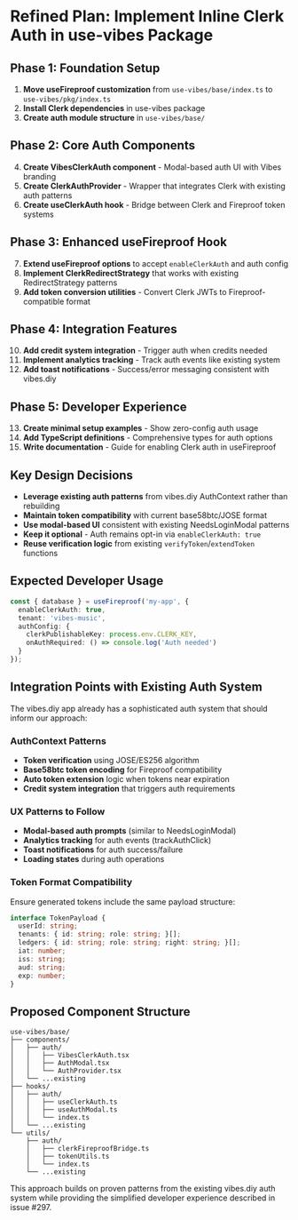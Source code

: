 # Refined Plan: Implement Inline Clerk Auth in use-vibes Package

## Phase 1: Foundation Setup
1. **Move useFireproof customization** from `use-vibes/base/index.ts` to `use-vibes/pkg/index.ts`
2. **Install Clerk dependencies** in use-vibes package
3. **Create auth module structure** in `use-vibes/base/`

## Phase 2: Core Auth Components  
4. **Create VibesClerkAuth component** - Modal-based auth UI with Vibes branding
5. **Create ClerkAuthProvider** - Wrapper that integrates Clerk with existing auth patterns
6. **Create useClerkAuth hook** - Bridge between Clerk and Fireproof token systems

## Phase 3: Enhanced useFireproof Hook
7. **Extend useFireproof options** to accept `enableClerkAuth` and auth config
8. **Implement ClerkRedirectStrategy** that works with existing RedirectStrategy patterns
9. **Add token conversion utilities** - Convert Clerk JWTs to Fireproof-compatible format

## Phase 4: Integration Features
10. **Add credit system integration** - Trigger auth when credits needed
11. **Implement analytics tracking** - Track auth events like existing system
12. **Add toast notifications** - Success/error messaging consistent with vibes.diy

## Phase 5: Developer Experience
13. **Create minimal setup examples** - Show zero-config auth usage
14. **Add TypeScript definitions** - Comprehensive types for auth options
15. **Write documentation** - Guide for enabling Clerk auth in useFireproof

## Key Design Decisions
- **Leverage existing auth patterns** from vibes.diy AuthContext rather than rebuilding
- **Maintain token compatibility** with current base58btc/JOSE format  
- **Use modal-based UI** consistent with existing NeedsLoginModal patterns
- **Keep it optional** - Auth remains opt-in via `enableClerkAuth: true`
- **Reuse verification logic** from existing `verifyToken`/`extendToken` functions

## Expected Developer Usage
```typescript
const { database } = useFireproof('my-app', {
  enableClerkAuth: true,
  tenant: 'vibes-music',
  authConfig: {
    clerkPublishableKey: process.env.CLERK_KEY,
    onAuthRequired: () => console.log('Auth needed')
  }
});
```

## Integration Points with Existing Auth System

The vibes.diy app already has a sophisticated auth system that should inform our approach:

### AuthContext Patterns
- **Token verification** using JOSE/ES256 algorithm
- **Base58btc token encoding** for Fireproof compatibility  
- **Auto token extension** logic when tokens near expiration
- **Credit system integration** that triggers auth requirements

### UX Patterns to Follow
- **Modal-based auth prompts** (similar to NeedsLoginModal)
- **Analytics tracking** for auth events (trackAuthClick)
- **Toast notifications** for auth success/failure
- **Loading states** during auth operations

### Token Format Compatibility
Ensure generated tokens include the same payload structure:
```typescript
interface TokenPayload {
  userId: string;
  tenants: { id: string; role: string; }[];
  ledgers: { id: string; role: string; right: string; }[];
  iat: number;
  iss: string;
  aud: string;
  exp: number;
}
```

## Proposed Component Structure

```
use-vibes/base/
├── components/
│   ├── auth/
│   │   ├── VibesClerkAuth.tsx
│   │   ├── AuthModal.tsx
│   │   └── AuthProvider.tsx
│   └── ...existing
├── hooks/
│   ├── auth/
│   │   ├── useClerkAuth.ts
│   │   ├── useAuthModal.ts
│   │   └── index.ts
│   └── ...existing
└── utils/
    ├── auth/
    │   ├── clerkFireproofBridge.ts
    │   ├── tokenUtils.ts
    │   └── index.ts
    └── ...existing
```

This approach builds on proven patterns from the existing vibes.diy auth system while providing the simplified developer experience described in issue #297.
